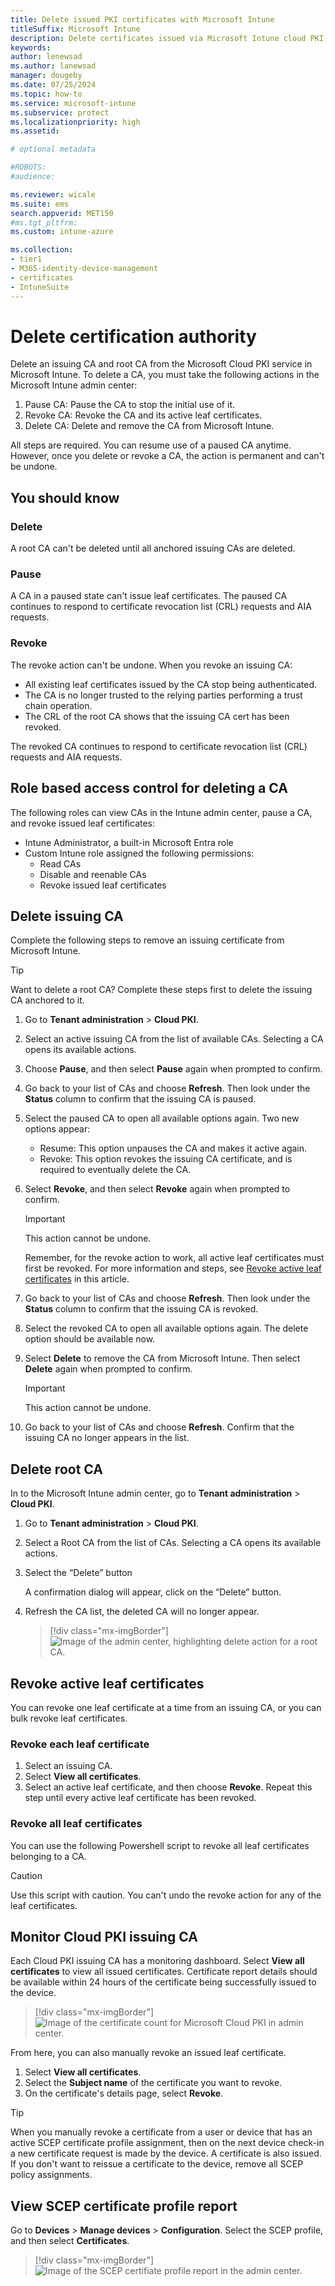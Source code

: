 ```yaml
---
title: Delete issued PKI certificates with Microsoft Intune
titleSuffix: Microsoft Intune 
description: Delete certificates issued via Microsoft Intune cloud PKI. 
keywords:
author: lenewsad
ms.author: lanewsad
manager: dougeby
ms.date: 07/25/2024
ms.topic: how-to
ms.service: microsoft-intune
ms.subservice: protect
ms.localizationpriority: high
ms.assetid: 

# optional metadata

#ROBOTS:
#audience:

ms.reviewer: wicale  
ms.suite: ems
search.appverid: MET150
#ms.tgt_pltfrm:
ms.custom: intune-azure

ms.collection:
- tier1
- M365-identity-device-management
- certificates
- IntuneSuite
---
```

# Delete certification authority 
Delete an issuing CA and root CA from the Microsoft Cloud PKI service in Microsoft Intune. To delete a CA, you must take the following actions in the Microsoft Intune admin center:    

1. Pause CA: Pause the CA to stop the initial use of it. 
2. Revoke CA: Revoke the CA and its active leaf certificates.   
3. Delete CA: Delete and remove the CA from Microsoft Intune.  

All steps are required. You can resume use of a paused CA anytime. However, once you delete or revoke a CA, the action is permanent and can't be undone.    


## You should know 

### Delete  
A root CA can't be deleted until all anchored issuing CAs are deleted. 

### Pause  
A CA in a paused state can't issue leaf certificates. The paused CA continues to respond to certificate revocation list (CRL) requests and AIA requests. 

### Revoke 
The revoke action can't be undone. When you revoke an issuing CA:
 - All existing leaf certificates issued by the CA stop being authenticated. 
 - The CA is no longer trusted to the relying parties performing a trust chain operation. 
 - The CRL of the root CA shows that the issuing CA cert has been revoked.
 
The revoked CA continues to respond to certificate revocation list (CRL) requests and AIA requests.


## Role based access control for deleting a CA
The following roles can view CAs in the Intune admin center, pause a CA, and revoke issued leaf certificates:

- Intune Administrator, a built-in Microsoft Entra role  
- Custom Intune role assigned the following permissions: 
  - Read CAs  
  - Disable and reenable CAs  
  - Revoke issued leaf certificates  


## Delete issuing CA 
Complete the following steps to remove an issuing certificate from Microsoft Intune. 

> [!TIP]
> Want to delete a root CA? Complete these steps first to delete the issuing CA anchored to it. 

1. Go to **Tenant administration** > **Cloud PKI**.  
1. Select an active issuing CA from the list of available CAs. Selecting a CA opens its available actions. 
1. Choose **Pause**, and then select **Pause** again when prompted to confirm. 
1. Go back to your list of CAs and choose **Refresh**. Then look under the **Status** column to confirm that the issuing CA is paused. 
1. Select the paused CA to open all available options again. Two new options appear: 
   - Resume: This option unpauses the CA and makes it active again. 
   - Revoke: This option revokes the issuing CA certificate, and is required to eventually delete the CA.
1. Select **Revoke**, and then select **Revoke** again when prompted to confirm.  

    >[!IMPORTANT]
    > This action cannot be undone.

    Remember, for the revoke action to work, all active leaf certificates must first be revoked. For more information and steps, see [Revoke active leaf certificates](#revoke-active-leaf-certificates) in this article.    

1. Go back to your list of CAs and choose **Refresh**. Then look under the **Status** column to confirm that the issuing CA is revoked. 

1. Select the revoked CA to open all available options again. The delete option should be available now.  
1. Select **Delete** to remove the CA from Microsoft Intune. Then select **Delete** again when prompted to confirm.  

    >[!IMPORTANT]
    > This action cannot be undone.

1. Go back to your list of CAs and choose **Refresh**. Confirm that the issuing CA no longer appears in the list. 

## Delete root CA  
In to the Microsoft Intune admin center, go to **Tenant administration** > **Cloud PKI**.  


1. Go to **Tenant administration** > **Cloud PKI**.  
1. Select a Root CA from the list of CAs. Selecting a CA opens its available actions.    

2. Select the “Delete” button  

   A confirmation dialog will appear, click on the “Delete” button.  

3. Refresh the CA list, the deleted CA will no longer appear.  

   > [!div class="mx-imgBorder"]
   > ![Image of the admin center, highlighting delete action for a root CA.](./media/microsoft-cloud-pki/.png)  

## Revoke active leaf certificates  

You can revoke one leaf certificate at a time from an issuing CA, or you can bulk revoke leaf certificates.   

### Revoke each leaf certificate  

1. Select an issuing CA. 
2. Select **View all certificates**. 
3. Select an active leaf certificate, and then choose **Revoke**. Repeat this step until every active leaf certificate has been revoked. 

### Revoke all leaf certificates 

You can use the following Powershell script to revoke all leaf certificates belonging to a CA.  

 >[!CAUTION]
 > Use this script with caution. You can't undo the revoke action for any of the leaf certificates.  

















## Monitor Cloud PKI issuing CA

Each Cloud PKI issuing CA has a monitoring dashboard. Select **View all certificates** to view all issued certificates. Certificate report details should be available within 24 hours of the certificate being successfully issued to the device.

   > [!div class="mx-imgBorder"]
   > ![Image of the certificate count for Microsoft Cloud PKI in admin center.](./media/microsoft-cloud-pki/intune-certificate-count-cloud-pki.png)  

From here, you can also manually revoke an issued leaf certificate.

 1. Select **View all certificates**.
 1. Select the **Subject name** of the certificate you want to revoke.  
 1. On the certificate's details page, select **Revoke**.  

> [!TIP]
> When you manually revoke a certificate from a user or device that has an active SCEP certificate profile assignment, then on the next device check-in a new certificate request is made by the device. A certificate is also issued.  If you don't want to reissue a certificate to the device, remove all SCEP policy assignments.  

## View SCEP certificate profile report

Go to **Devices** > **Manage devices** > **Configuration**. Select the SCEP profile, and then select **Certificates**.

   > [!div class="mx-imgBorder"]
   > ![Image of the SCEP certifiate profile report in the admin center.](./media/microsoft-cloud-pki/scep-certificate-profile.png)
